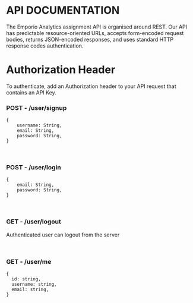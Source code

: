 <h1>API DOCUMENTATION</h1>

<span>
The Emporio Analytics assignment API is organised around REST. Our API has predictable resource-oriented URLs, accepts form-encoded request bodies, returns JSON-encoded responses, and uses standard HTTP response codes authentication.
</span>

<br/>

<h1>Authorization Header</h1>

<span>To authenticate, add an Authorization header to your API request that contains an API Key.</span>


<h3>POST - <span>/user/signup</span></h3>  


    {
        username: String,
        email: String,
        password: String,
    }


<br/>

<h3>POST - <span>/user/login</span></h3>  

    {
        email: String,
        password: String,
    }

<br/>

<h3>GET - <span>/user/logout</span></h3>  

Authenticated user can logout from the server 

<br/>

<h3>GET - <span>/user/me</span></h3>  

    {
      id: string,
      username: string,
      email: string,
    }

<br/>

